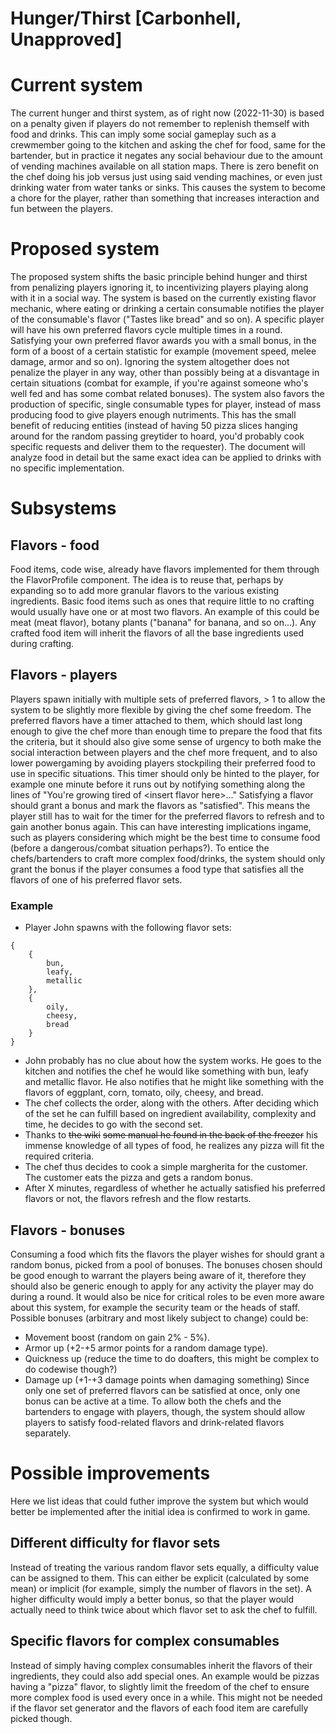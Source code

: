 # Hunger/Thirst [Carbonhell, Unapproved]

# Current system

The current hunger and thirst system, as of right now (2022-11-30) is based on a penalty given if players do not remember to replenish themself with food and drinks.
This can imply some social gameplay such as a crewmember going to the kitchen and asking the chef for food, same for the bartender, but in practice it negates any social behaviour due to the amount of vending machines available on all station maps.
There is zero benefit on the chef doing his job versus just using said vending machines, or even just drinking water from water tanks or sinks. This causes the system to become a chore for the player, rather than something that increases interaction and fun between the players.

# Proposed system
The proposed system shifts the basic principle behind hunger and thirst from penalizing players ignoring it, to incentivizing players playing along with it in a social way.
The system is based on the currently existing flavor mechanic, where eating or drinking a certain consumable notifies the player of the consumable's flavor ("Tastes like bread" and so on). A specific player will have his own preferred flavors cycle multiple times in a round. Satisfying your own preferred flavor awards you with a small bonus, in the form of a boost of a certain statistic for example (movement speed, melee damage, armor and so on). Ignoring the system altogether does not penalize the player in any way, other than possibly being at a disvantage in certain situations (combat for example, if you're against someone who's well fed and has some combat related bonuses).
The system also favors the production of specific, single consumable types for player, instead of mass producing food to give players enough nutriments. This has the small benefit of reducing entities (instead of having 50 pizza slices hanging around for the random passing greytider to hoard, you'd probably cook specific requests and deliver them to the requester).
The document will analyze food in detail but the same exact idea can be applied to drinks with no specific implementation.

# Subsystems
## Flavors - food
Food items, code wise, already have flavors implemented for them through the FlavorProfile component. The idea is to reuse that, perhaps by expanding so to add more granular flavors to the various existing ingredients.
Basic food items such as ones that require little to no crafting would usually have one or at most two flavors. An example of this could be meat (meat flavor), botany plants ("banana" for banana, and so on...).
Any crafted food item will inherit the flavors of all the base ingredients used during crafting.

## Flavors - players
Players spawn initially with multiple sets of preferred flavors, > 1 to allow the system to be slightly more flexible by giving the chef some freedom.
The preferred flavors have a timer attached to them, which should last long enough to give the chef more than enough time to prepare the food that fits the criteria, but it should also give some sense of urgency to both make the social interaction between players and the chef more frequent, and to also lower powergaming by avoiding players stockpiling their preferred food to use in specific situations. This timer should only be hinted to the player, for example one minute before it runs out by notifying something along the lines of "You're growing tired of \<insert flavor here\>..."
Satisfying a flavor should grant a bonus and mark the flavors as "satisfied". This means the player still has to wait for the timer for the preferred flavors to refresh and to gain another bonus again. This can have interesting implications ingame, such as players considering which might be the best time to consume food (before a dangerous/combat situation perhaps?).
To entice the chefs/bartenders to craft more complex food/drinks, the system should only grant the bonus if the player consumes a food type that satisfies all the flavors of one of his preferred flavor sets.

### Example
- Player John spawns with the following flavor sets:
```
{
    {
        bun,
        leafy,
        metallic
    },
    {
        oily,
        cheesy,
        bread
    }
}
```

- John probably has no clue about how the system works. He goes to the kitchen and notifies the chef he would like something with bun, leafy and metallic flavor.
He also notifies that he might like something with the flavors of eggplant, corn, tomato, oily, cheesy, and bread.
- The chef collects the order, along with the others. After deciding which of the set he can fulfill based on ingredient availability, complexity and time, he decides to go with the second set.
- Thanks to ~~the wiki~~ ~~some manual he found in the back of the freezer~~ his immense knowledge of all types of food, he realizes any pizza will fit the required criteria.
- The chef thus decides to cook a simple margherita for the customer. The customer eats the pizza and gets a random bonus.
- After X minutes, regardless of whether he actually satisfied his preferred flavors or not, the flavors refresh and the flow restarts.

## Flavors - bonuses
Consuming a food which fits the flavors the player wishes for should grant a random bonus, picked from a pool of bonuses. The bonuses chosen should be good enough to warrant the players being aware of it, therefore they should also be generic enough to apply for any activity the player may do during a round. It would also be nice for critical roles to be even more aware about this system, for example the security team or the heads of staff.
Possible bonuses (arbitrary and most likely subject to change) could be:
- Movement boost (random on gain 2% - 5%).
- Armor up (+2-+5 armor points for a random damage type).
- Quickness up (reduce the time to do doafters, this might be complex to do codewise though?)
- Damage up (+1-+3 damage points when damaging something)
Since only one set of preferred flavors can be satisfied at once, only one bonus can be active at a time. To allow both the chefs and the bartenders to engage with players, though, the system should allow players to satisfy food-related flavors and drink-related flavors separately.

# Possible improvements
Here we list ideas that could futher improve the system but which would better be implemented after the initial idea is confirmed to work in game.

## Different difficulty for flavor sets
Instead of treating the various random flavor sets equally, a difficulty value can be assigned to them. This can either be explicit (calculated by some mean) or implicit (for example, simply the number of flavors in the set). A higher difficulty would imply a better bonus, so that the player would actually need to think twice about which flavor set to ask the chef to fulfill.

## Specific flavors for complex consumables
Instead of simply having complex consumables inherit the flavors of their ingredients, they could also add special ones. An example would be pizzas having a "pizza" flavor, to slightly limit the freedom of the chef to ensure more complex food is used every once in a while.
This might not be needed if the flavor set generator and the flavors of each food item are carefully picked though.
